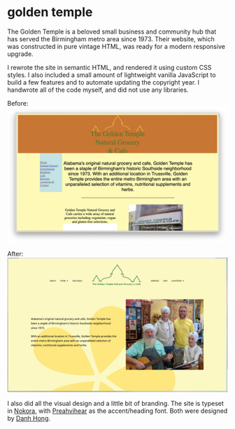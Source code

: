 # golden temple

The Golden Temple is a beloved small business and community hub that has served the Birmingham metro area since 1973. Their website, which was constructed in pure vintage HTML, was ready for a modern responsive upgrade.

I rewrote the site in semantic HTML, and rendered it using custom CSS styles. I also included a small amount of lightweight vanilla JavaScript to build a few features and to automate updating the copyright year. I handwrote all of the code myself, and did not use any libraries.

Before:
![screenshot of old landing page](./img/screenshot-before.png)

After:
![screenshot of new landing page](./img/screenshot-after.png)

I also did all the visual design and a little bit of branding. The site is typeset in [Nokora](https://fonts.google.com/specimen/Nokora/about?query=Danh+Hong), with [Preahvihear](https://fonts.google.com/specimen/Preahvihear/about?query=Danh+Hong) as the accent/heading font. Both were designed by [Danh Hong](https://github.com/danhhong).
